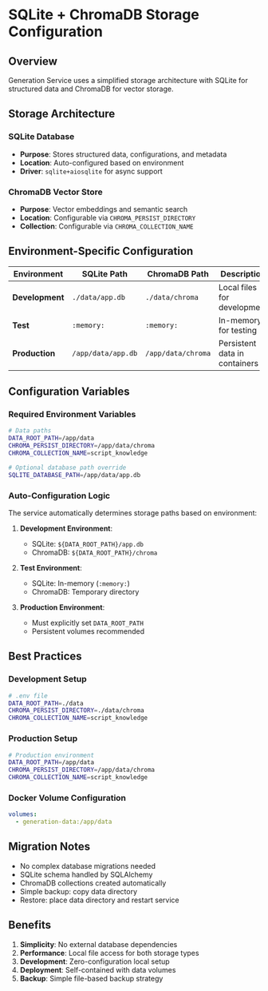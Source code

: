 # SQLite + ChromaDB Storage Configuration

## Overview

Generation Service uses a simplified storage architecture with SQLite for structured data and ChromaDB for vector storage.

## Storage Architecture

### SQLite Database
- **Purpose**: Stores structured data, configurations, and metadata
- **Location**: Auto-configured based on environment
- **Driver**: `sqlite+aiosqlite` for async support

### ChromaDB Vector Store
- **Purpose**: Vector embeddings and semantic search
- **Location**: Configurable via `CHROMA_PERSIST_DIRECTORY`
- **Collection**: Configurable via `CHROMA_COLLECTION_NAME`

## Environment-Specific Configuration

| Environment | SQLite Path | ChromaDB Path | Description |
|-------------|-------------|---------------|-------------|
| **Development** | `./data/app.db` | `./data/chroma` | Local files for development |
| **Test** | `:memory:` | `:memory:` | In-memory for testing |
| **Production** | `/app/data/app.db` | `/app/data/chroma` | Persistent data in containers |

## Configuration Variables

### Required Environment Variables
```bash
# Data paths
DATA_ROOT_PATH=/app/data
CHROMA_PERSIST_DIRECTORY=/app/data/chroma
CHROMA_COLLECTION_NAME=script_knowledge

# Optional database path override
SQLITE_DATABASE_PATH=/app/data/app.db
```

### Auto-Configuration Logic

The service automatically determines storage paths based on environment:

1. **Development Environment**:
   - SQLite: `${DATA_ROOT_PATH}/app.db`
   - ChromaDB: `${DATA_ROOT_PATH}/chroma`

2. **Test Environment**:
   - SQLite: In-memory (`:memory:`)
   - ChromaDB: Temporary directory

3. **Production Environment**:
   - Must explicitly set `DATA_ROOT_PATH`
   - Persistent volumes recommended

## Best Practices

### Development Setup
```bash
# .env file
DATA_ROOT_PATH=./data
CHROMA_PERSIST_DIRECTORY=./data/chroma
CHROMA_COLLECTION_NAME=script_knowledge
```

### Production Setup
```bash
# Production environment
DATA_ROOT_PATH=/app/data
CHROMA_PERSIST_DIRECTORY=/app/data/chroma
CHROMA_COLLECTION_NAME=script_knowledge
```

### Docker Volume Configuration
```yaml
volumes:
  - generation-data:/app/data
```

## Migration Notes

- No complex database migrations needed
- SQLite schema handled by SQLAlchemy
- ChromaDB collections created automatically
- Simple backup: copy data directory
- Restore: place data directory and restart service

## Benefits

1. **Simplicity**: No external database dependencies
2. **Performance**: Local file access for both storage types
3. **Development**: Zero-configuration local setup
4. **Deployment**: Self-contained with data volumes
5. **Backup**: Simple file-based backup strategy